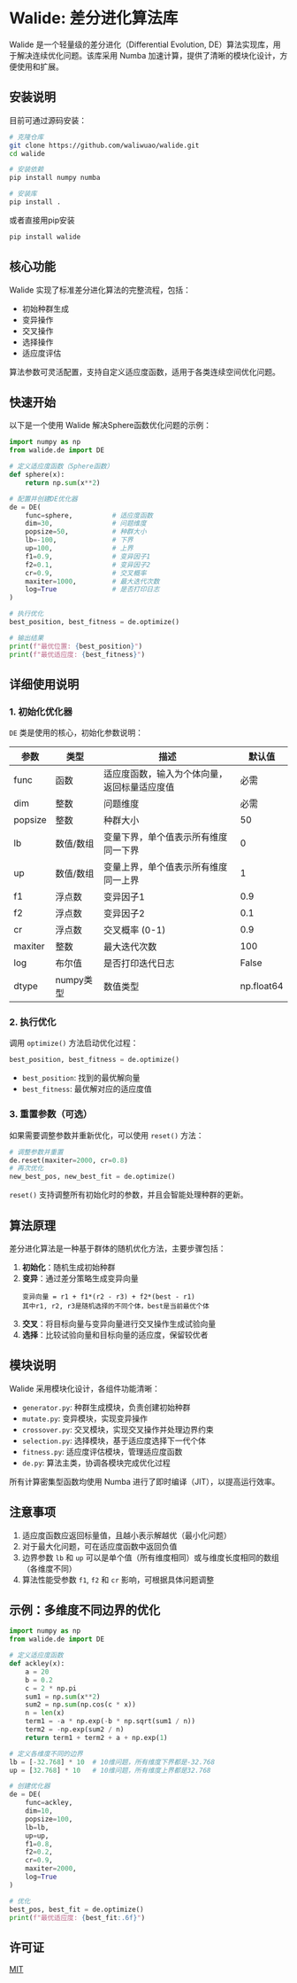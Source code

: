 # Walide: 差分进化算法库

Walide 是一个轻量级的差分进化（Differential Evolution, DE）算法实现库，用于解决连续优化问题。该库采用 Numba 加速计算，提供了清晰的模块化设计，方便使用和扩展。

## 安装说明

目前可通过源码安装：
```bash
# 克隆仓库
git clone https://github.com/waliwuao/walide.git
cd walide

# 安装依赖
pip install numpy numba

# 安装库
pip install .
```
或者直接用pip安装
```bash
pip install walide
```

## 核心功能

Walide 实现了标准差分进化算法的完整流程，包括：
- 初始种群生成
- 变异操作
- 交叉操作
- 选择操作
- 适应度评估

算法参数可灵活配置，支持自定义适应度函数，适用于各类连续空间优化问题。

## 快速开始

以下是一个使用 Walide 解决Sphere函数优化问题的示例：

```python
import numpy as np
from walide.de import DE

# 定义适应度函数（Sphere函数）
def sphere(x):
    return np.sum(x**2)

# 配置并创建DE优化器
de = DE(
    func=sphere,          # 适应度函数
    dim=30,               # 问题维度
    popsize=50,           # 种群大小
    lb=-100,              # 下界
    up=100,               # 上界
    f1=0.9,               # 变异因子1
    f2=0.1,               # 变异因子2
    cr=0.9,               # 交叉概率
    maxiter=1000,         # 最大迭代次数
    log=True              # 是否打印日志
)

# 执行优化
best_position, best_fitness = de.optimize()

# 输出结果
print(f"最优位置: {best_position}")
print(f"最优适应度: {best_fitness}")
```

## 详细使用说明

### 1. 初始化优化器

`DE` 类是使用的核心，初始化参数说明：

| 参数 | 类型 | 描述 | 默认值 |
|------|------|------|--------|
| func | 函数 | 适应度函数，输入为个体向量，返回标量适应度值 | 必需 |
| dim | 整数 | 问题维度 | 必需 |
| popsize | 整数 | 种群大小 | 50 |
| lb | 数值/数组 | 变量下界，单个值表示所有维度同一下界 | 0 |
| up | 数值/数组 | 变量上界，单个值表示所有维度同一上界 | 1 |
| f1 | 浮点数 | 变异因子1 | 0.9 |
| f2 | 浮点数 | 变异因子2 | 0.1 |
| cr | 浮点数 | 交叉概率 (0-1) | 0.9 |
| maxiter | 整数 | 最大迭代次数 | 100 |
| log | 布尔值 | 是否打印迭代日志 | False |
| dtype | numpy类型 | 数值类型 | np.float64 |

### 2. 执行优化

调用 `optimize()` 方法启动优化过程：
```python
best_position, best_fitness = de.optimize()
```

- `best_position`: 找到的最优解向量
- `best_fitness`: 最优解对应的适应度值

### 3. 重置参数（可选）

如果需要调整参数并重新优化，可以使用 `reset()` 方法：
```python
# 调整参数并重置
de.reset(maxiter=2000, cr=0.8)
# 再次优化
new_best_pos, new_best_fit = de.optimize()
```

`reset()` 支持调整所有初始化时的参数，并且会智能处理种群的更新。

## 算法原理

差分进化算法是一种基于群体的随机优化方法，主要步骤包括：

1. **初始化**：随机生成初始种群
2. **变异**：通过差分策略生成变异向量
   ```
   变异向量 = r1 + f1*(r2 - r3) + f2*(best - r1)
   其中r1, r2, r3是随机选择的不同个体，best是当前最优个体
   ```
3. **交叉**：将目标向量与变异向量进行交叉操作生成试验向量
4. **选择**：比较试验向量和目标向量的适应度，保留较优者

## 模块说明

Walide 采用模块化设计，各组件功能清晰：

- `generator.py`: 种群生成模块，负责创建初始种群
- `mutate.py`: 变异模块，实现变异操作
- `crossover.py`: 交叉模块，实现交叉操作并处理边界约束
- `selection.py`: 选择模块，基于适应度选择下一代个体
- `fitness.py`: 适应度评估模块，管理适应度函数
- `de.py`: 算法主类，协调各模块完成优化过程

所有计算密集型函数均使用 Numba 进行了即时编译（JIT），以提高运行效率。

## 注意事项

1. 适应度函数应返回标量值，且越小表示解越优（最小化问题）
2. 对于最大化问题，可在适应度函数中返回负值
3. 边界参数 `lb` 和 `up` 可以是单个值（所有维度相同）或与维度长度相同的数组（各维度不同）
4. 算法性能受参数 `f1`, `f2` 和 `cr` 影响，可根据具体问题调整

## 示例：多维度不同边界的优化

```python
import numpy as np
from walide.de import DE

# 定义适应度函数
def ackley(x):
    a = 20
    b = 0.2
    c = 2 * np.pi
    sum1 = np.sum(x**2)
    sum2 = np.sum(np.cos(c * x))
    n = len(x)
    term1 = -a * np.exp(-b * np.sqrt(sum1 / n))
    term2 = -np.exp(sum2 / n)
    return term1 + term2 + a + np.exp(1)

# 定义各维度不同的边界
lb = [-32.768] * 10  # 10维问题，所有维度下界都是-32.768
up = [32.768] * 10   # 10维问题，所有维度上界都是32.768

# 创建优化器
de = DE(
    func=ackley,
    dim=10,
    popsize=100,
    lb=lb,
    up=up,
    f1=0.8,
    f2=0.2,
    cr=0.9,
    maxiter=2000,
    log=True
)

# 优化
best_pos, best_fit = de.optimize()
print(f"最优适应度: {best_fit:.6f}")
```

## 许可证


[MIT](LICENSE)

